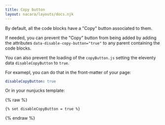 ```yaml
---
title: Copy button
layout: nacara/layouts/docs.njk
---
```


By default, all the code blocks have a "Copy" button associated to them.

If needed, you can prevent the "Copy" button from being added by adding the attributes `data-disable-copy-button="true"` to any parent containing the code blocks.

You can also prevent the loading of the `copyButton.js` setting the eleventy data `disableCopyButton` to `true`.

For examepl, you can do that in the front-matter of your page:

```yaml
disableCopyButton: true
```

Or in your nunjucks template:

{% raw %}

```twig
{% set disableCopyButton = true %}
```

{% endraw %}

